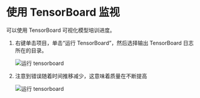 ---
---
# <a name="monitor-with-tensorboard"></a>使用 TensorBoard 监视

可以使用 TensorBoard 可视化模型培训进度。 

1. 右键单击项目，单击“运行 TensorBoard”，然后选择输出 TensorBoard 日志所在的目录。

    ![运行 tensorboard](media\monitor-tensorboard\run-tensorboard.png)

1. 注意到错误随着时间推移减少，这意味着质量在不断提高

    ![运行 tensorboard](media\monitor-tensorboard\tensorboard.png)